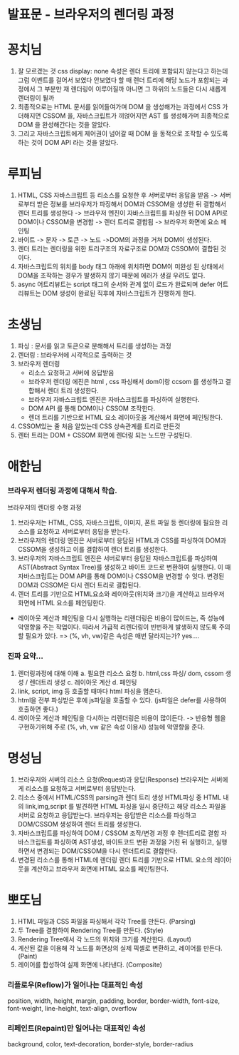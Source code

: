 # 발표문 - 브라우저의 렌더링 과정

# 꽁치님

1. 잘 모르겠는 것
css display: none 속성은 렌더 트리에 포함되지 않는다고 하는데 그럼 이벤트를 걸어서 보였다 안보였다 할 때 렌더 트리에 해당 노드가 포함되는 과정에서 그 부분만 재 렌더링이 이루어질까 아니면 그 하위의 노드들은 다시 새롭게 렌더링이 될까
2. 최종적으로는 HTML 문서를 읽어들여가며 DOM 을 생성해가는 과정에서 CSS 가 더해지면 CSSOM 을, 자바스크립트가 끼얹어지면 AST 를 생성해가며 최종적으로 DOM 을 완성해간다는 것을 알았다.
3. 그리고 자바스크립트에게 제어권이 넘어갈 때 DOM 을 동적으로 조작할 수 있도록 하는 것이 DOM API 라는 것을 알았다.

# 루피님

1. HTML, CSS 자바스크립트 등 리소스를 요청한 후 서버로부터 응답을 받음 -> 서버로부터 받은 정보를 브라우저가 파징해서 DOM과 CSSOM을 생성한 뒤 결합해서 렌더 트리를 생성한다
-> 브라우저 엔진이 자바스크립트를 파싱한 뒤 DOM API로 DOM이나 CSSOM을 변경함 -> 렌더 트리로 결합됨 -> 브라우저 화면에 요소 페인팅
2. 바이트 -> 문자 -> 토큰 -> 노드 ->DOM의 과정을 거쳐 DOM이 생성된다.
3. 렌더 트리는 렌더링을 위한 트리구조의 자료구조로 DOM과 CSSOM이 결합된 것이다.
4. 자바스크립트의 위치를 body 태그 아래에 위치하면 DOM이 미완성 된 상태에서 DOM을 조작하는 경우가 발생하지 않기 때문에 에러가 생길 우려도 없다.
5. async 어트리뷰트는 script 태그의 순서와 관계 없이 로드가 완료되며 defer 어트리뷰트는 DOM 생성이 완료된 직후에 자바스크립트가 진행하게 한다.

# 초생님

1. 파싱 : 문서를 읽고 토큰으로 분해해서 트리를 생성하는 과정
2. 렌더링 : 브라우저에 시각적으로 출력하는 것
3. 브라우저 렌더링
    - 리소스 요청하고 서버에 응답받음
    - 브라우저 렌더링 에진은 html , css 파싱해서 dom이랑 ccsom 를 생성하고 결합해서 렌더 트리 생성한다.
    - 브라우저 자바스크립트 엔진은 자바스크립트를 파싱하여 실행한다.
    - DOM API 를 통해 DOM이나 CSSOM 조작한다.
    - 렌더 트리를 기반으로 HTML 요소 레이아웃을 계산해서 화면에 페인팅한다.
4. CSSOM있는 줄 처음 알았는데 CSS 상속관계를 트리로 만든것
5. 렌터 트리는 DOM + CSSOM 화면에 렌더링 되는 노드만 구성된다.

# 애한님

### 브라우저 렌더링 과정에 대해서 학습.

브라우저의 렌더링 수행 과정

1. 브라우저는 HTML, CSS, 자바스크립트, 이미지, 폰트 파일 등 렌더링에 필요한 리소스를 요청하고 서버로부터 응답을 받는다.
2. 브라우저의 렌더링 엔진은 서버로부터 응담된 HTML과 CSS를 파싱하여 DOM과 CSSOM을 생성하고 이를 결합하여 렌더 트리를 생성한다.
3. 브라우저의 자바스크립트 엔진은 서버로부터 응답된 자바스크립트를 파싱하여 AST(Abstract Syntax Tree)를 생성하고 바이트 코드로 변환하여 실행한다. 이 때 자바스크립트는 DOM API를 통해 DOM이나 CSSOM을 변경할 수 잇다. 변경된 DOM과 CSSOM은 다시 렌더 트리로 결합된다.
4. 렌더 트리를 기반으로 HTML요소와 레이아웃(위치와 크기)을 계산하고 브라우저 화면에 HTML 요소를 페인팅한다.
- 레이아웃 계산과 페인팅을 다시 실행하는 리렌더링은 비용이 많이드는, 즉 성능에 악영향을 주는 작업이다. 따라서 가급적 리렌더링이 빈번하게 발생하지 않도록 주의할 필요가 있다.
=> (%, vh, vw)같은 속성은 매번 달라지는가? yes....

### 진짜 요약...

1. 렌더링과정에 대해 이해
a. 필요한 리소스 요청
b. html,css 파싱/ dom, cssom 생성 / 렌더트리 생성
c. 레이아웃 계산
d. 페인팅
2. link, script, img 등 호출할 때마다 html 파싱을 멈춘다.
3. html을 전부 파싱받은 후에 js파일을 호출할 수 있다. (js파일은 defer를 사용하여 호출하면 좋다.)
4. 레이아웃 게산과 페인팅을 다시하는 리렌더링은 비용이 많이든다. -> 반응형 웹을 구현하기위해 주로 (%, vh, vw 같은 속성 이용시) 성능에 악영향을 준다.

# 명성님

1. 브라우저와 서버의 리소스 요청(Request)과 응답(Response)
브라우저는 서버에게 리소스를 요청하고 서버로부터 응답받는다.
2. 리소스 중에서 HTML/CSS의 parsing과 렌더 트리 생성
HTML파싱 중 HTML 내의 link,img,script 를 발견하면 HTML 파싱을 일시 중단하고 해당 리소스 파일을 서버로 요청하고 응답받는다.
브라우저는 응답받은 리소스를 파싱하고 DOM/CSSOM 생성하여 렌더 트리를 생성한다.
3. 자바스크립트를 파싱하여 DOM / CSSOM 조작/변경 과정 후 렌더트리로 결합
자바스크립트를 파싱하여 AST생성, 바이트코드 변환 과정을 거친 뒤 실행하고, 실행하면서 변경되는 DOM/CSSOM을 다시 렌더트리로 결합한다.
4. 변경된 리소스를 통해 HTML에 렌더링
렌더 트리를 기반으로 HTML 요소의 레이아웃을 계산하고 브라우저 화면에 HTML 요소를 페인팅한다.

# 뽀또님

1. HTML 파일과 CSS 파일을 파싱해서 각각 Tree를 만든다. (Parsing)
2. 두 Tree를 결합하여 Rendering Tree를 만든다. (Style)
3. Rendering Tree에서 각 노드의 위치와 크기를 계산한다. (Layout)
4. 계산된 값을 이용해 각 노드를 화면상의 실제 픽셀로 변환하고, 레이어를 만든다. (Paint)
5. 레이어를 합성하여 실제 화면에 나타낸다. (Composite)

### 리플로우(Reflow)가 일어나는 대표적인 속성

position, width, height, margin, padding, border, border-width, font-size, font-weight, line-height, text-align, overflow

### 리페인트(Repaint)만 일어나는 대표적인 속성

background, color, text-decoration, border-style, border-radius
